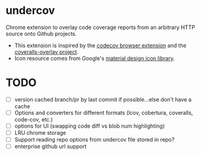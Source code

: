 # undercov

Chrome extension to overlay code coverage reports from an arbitrary HTTP source onto Github projects.

* This extension is inspired by the [codecov browser extension](https://github.com/codecov/browser-extension) and the [coveralls-overlay project](https://github.com/kwonoj/coveralls-overlay).
* Icon resource comes from Google's [material design icon library](https://www.google.com/design/icons/#ic_visibility).

# TODO

- [ ] version cached branch/pr by last commit if possible...else don't have a cache
- [ ] Options and converters for different formats (lcov, cobertura, coveralls, code-cov, etc.)
- [ ] options for UI (swapping code diff vs blob num highlighting)
- [ ] LRU chrome storage
- [ ] Support reading repo options from undercov file stored in repo?
- [ ] enterprise github url support
